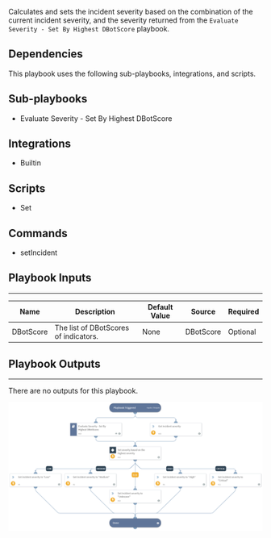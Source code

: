 Calculates and sets the incident severity based on the combination of the current incident severity, and the severity returned from the `Evaluate Severity - Set By Highest DBotScore` playbook.

## Dependencies
This playbook uses the following sub-playbooks, integrations, and scripts.

## Sub-playbooks
* Evaluate Severity - Set By Highest DBotScore

## Integrations
* Builtin

## Scripts
* Set

## Commands
* setIncident

## Playbook Inputs
---

| **Name** | **Description** | **Default Value** | **Source** | **Required** |
| --- | --- | --- | --- | --- |
| DBotScore | The list of DBotScores of indicators. | None | DBotScore | Optional |

## Playbook Outputs
---
There are no outputs for this playbook.

![Calculate_Severity_Standard](https://github.com/ElazarK/content-docs/blob/master/images/playbooks/Calculate_Severity_Standard.png)
